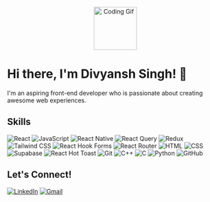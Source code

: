 <p align="center">
  <img src="https://mir-s3-cdn-cf.behance.net/project_modules/1400/f28b4022600593.58c272e374fa3.gif" height="100" alt="Coding Gif" />
</p>


# Hi there, I'm Divyansh Singh! 👋

I'm an aspiring front-end developer who is passionate about creating awesome web experiences.

## Skills
![React](https://img.shields.io/badge/-React-61DAFB?logo=react&logoColor=white&style=for-the-badge)
![JavaScript](https://img.shields.io/badge/-JavaScript-F7DF1E?logo=javascript&logoColor=white&style=for-the-badge)
![React Native](https://img.shields.io/badge/-React%20Native-61DAFB?logo=react&logoColor=white&style=for-the-badge)
![React Query](https://img.shields.io/badge/-React%20Query-000000?logo=react-query&logoColor=white&style=for-the-badge)
![Redux](https://img.shields.io/badge/-Redux-764ABC?logo=redux&logoColor=white&style=for-the-badge)
![Tailwind CSS](https://img.shields.io/badge/-Tailwind%20CSS-38B2AC?logo=tailwind-css&logoColor=white&style=for-the-badge)
![React Hook Forms](https://img.shields.io/badge/-React%20Hook%20Forms-20232A?style=for-the-badge)
![React Router](https://img.shields.io/badge/-React%20Router-CA4245?logo=react-router&logoColor=white&style=for-the-badge)
![HTML](https://img.shields.io/badge/-HTML5-E34F26?logo=html5&logoColor=white&style=for-the-badge)
![CSS](https://img.shields.io/badge/-CSS3-1572B6?logo=css3&logoColor=white&style=for-the-badge)
![Supabase](https://img.shields.io/badge/-Supabase-0056D2?logo=supabase&logoColor=white&style=for-the-badge)
![React Hot Toast](https://img.shields.io/badge/-React%20Hot%20Toast-FAB62B?style=for-the-badge)
![Git](https://img.shields.io/badge/-Git-F05032?logo=git&logoColor=white&style=for-the-badge)
![C++](https://img.shields.io/badge/-C++-00599C?logo=c%2B%2B&logoColor=white&style=for-the-badge)
![C](https://img.shields.io/badge/-C-A8B9CC?logo=c&logoColor=white&style=for-the-badge)
![Python](https://img.shields.io/badge/-Python-3776AB?logo=python&logoColor=white&style=for-the-badge)
![GitHub](https://img.shields.io/badge/-GitHub-181717?logo=github&logoColor=white&style=for-the-badge)


## Let's Connect!
[![LinkedIn](https://img.shields.io/badge/-LinkedIn-0077B5?logo=linkedin&logoColor=white&style=for-the-badge)](https://www.linkedin.com/in/work-divyansh-singh?utm_source=share&utm_campaign=share_via&utm_content=profile&utm_medium=android_app)
[![Gmail](https://img.shields.io/badge/-Gmail-D14836?logo=gmail&logoColor=white&style=for-the-badge)](mailto:work.divyanshsingh@gmail.com)

